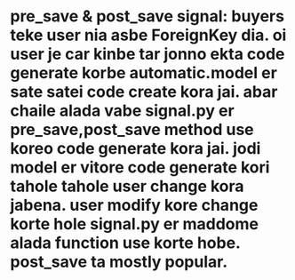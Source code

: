# pre_save & post_save signal: buyers teke user nia asbe ForeignKey dia. oi user je car kinbe tar jonno ekta code generate korbe automatic.model er sate satei code create kora jai. abar chaile alada vabe signal.py er pre_save,post_save method use koreo code generate kora jai. jodi model er vitore code generate kori tahole tahole user change kora jabena. user modify kore change korte hole signal.py er maddome alada function use korte hobe. post_save ta mostly popular.